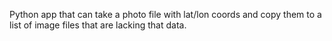 Python app that can take a photo file with lat/lon coords and copy them
to a list of image files that are lacking that data.


